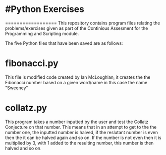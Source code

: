 # #Python Exercises
==================
This repository contains program files relating the problems/exercises given as part of 
the Continious Assesment for the Programming and Scripting module.

The five Python files that have been saved are as follows:
  # fibonacci.py   
  This file is modified code created by Ian McLoughlan, it creates the the Fibonacci number based on a given word/name in this case the name "Sweeney"
  # collatz.py
  This program takes a number inputted by the user and test the Collatz Conjecture on that number. This means that in an attempt to get to the the number one, the inputted number is halved, if the reslutant number is even then the it can be halved again and so on. If the number is not even then it is multiplied by 3, with 1 added to the resulting number, this number is then halved and so on. 
  
  
